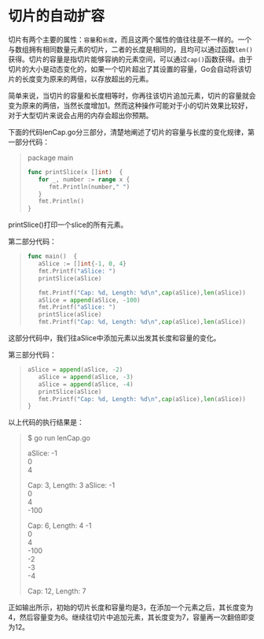 # **切片的自动扩容**

切片有两个主要的属性：`容量`和`长度`，而且这两个属性的值往往是不一样的。一个与数组拥有相同数量元素的切片，二者的长度是相同的，且均可以通过函数`len()`获得。切片的容量是指切片能够容纳的元素空间，可以通过`cap()`函数获得。由于切片的大小是动态变化的，如果一个切片超出了其设置的容量，Go会自动将该切片的长度变为原来的两倍，以存放超出的元素。

简单来说，当切片的容量和长度相等时，你再往该切片追加元素，切片的容量就会变为原来的两倍，当然长度增加1。然而这种操作可能对于小的切片效果比较好，对于大型切片来说会占用的内存会超出你预期。

下面的代码lenCap.go分三部分，清楚地阐述了切片的容量与长度的变化规律，第一部分代码：

> package main
>
> ```go
> func printSlice(x []int)  {
>    for _, number := range x {
>       fmt.Println(number," ")
>    }
>    fmt.Println()
> }
> ```

printSlice()打印一个slice的所有元素。

第二部分代码：

> ```go
> func main()  {
>    aSlice := []int{-1, 0, 4}
>    fmt.Printf("aSlice: ")
>    printSlice(aSlice)
> 
>    fmt.Printf("Cap: %d, Length: %d\n",cap(aSlice),len(aSlice))
>    aSlice = append(aSlice, -100)
>    fmt.Printf("aSlice: ")
>    printSlice(aSlice)
>    fmt.Printf("Cap: %d, Length: %d\n",cap(aSlice),len(aSlice))
> ```

这部分代码中，我们往aSlice中添加元素以出发其长度和容量的变化。

第三部分代码：

> ```go
> aSlice = append(aSlice, -2)
>    aSlice = append(aSlice, -3)
>    aSlice = append(aSlice, -4)
>    printSlice(aSlice)
>    fmt.Printf("Cap: %d, Length: %d\n",cap(aSlice),len(aSlice))
> }
> ```

以上代码的执行结果是：

> $ go run lenCap.go
>
> aSlice: -1  
> 0  
> 4  
>
> Cap: 3, Length: 3
> aSlice: -1  
> 0  
> 4  
> -100  
>
> Cap: 6, Length: 4
> -1  
> 0  
> 4  
> -100  
> -2  
> -3  
> -4  
>
> Cap: 12, Length: 7

正如输出所示，初始的切片长度和容量均是3，在添加一个元素之后，其长度变为4，然后容量变为6。继续往切片中追加元素，其长度变为7，容量再一次翻倍即变为12。